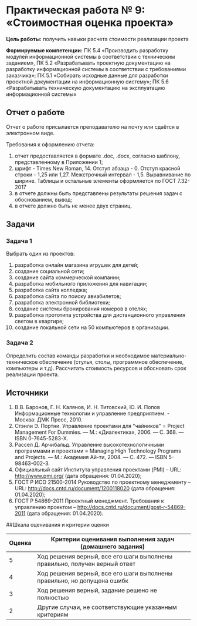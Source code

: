 # Практическая работа № 9: «Стоимостная оценка проекта»

**Цель работы:** получить навыки расчета стоимости реализации проекта

**Формируемые компетенции:** ПК 5.4 «Производить разработку модулей информационной системы в соответствии с техническим заданием», ПК 5.2 «Разрабатывать проектную документацию на разработку информационной системы в соответствии с требованиями заказчика»; ПК 5.1 «Собирать исходные данные для разработки проектной документации на информационную систему»; ПК 5.6 «Разрабатывать техническую документацию на эксплуатацию информационной системы»

## Отчет о работе
Отчет о работе присылается преподавателю на почту или сдаётся в электронном виде. 

Требования к оформлению отчета:

1. отчет предоставляется в формате .doc, .docx, согласно шаблону, представленному в Приложении 1;
2. шрифт - Times New Roman, 14. Отступ абзаца - 0. Отступ красной строки - 1,25 или 1,27. Межстрочный интервал - 1,5. Выравнивание по ширине. Таблицы и остальные элементы оформляется по ГОСТ 7.32-2017
3. в отчете должны быть представлены результаты решения задач с обоснованием, вывод;
4. в отчете должно быть не менее двух страниц.

## Задачи

### Задача 1

Выбрать один из проектов:

1. разработка онлайн магазина игрушек для детей;
2. создание социальной сети;
3. создание сайта коммерческой компании;
4. разработка мобильного приложения для навигации;
5. разработка сайта колледжа;
6. разработка сайта по поиску авиабилетов;
7. разработка электронной библиотеки;
8. создание системы бронирования номеров в отелях;
9. разработка прототипа устройства для дистанционного управления светом в квартире;
10. создание локальной сети на 50 компьютеров в организации.


### Задача 2

Определить состав команды разработки и необходимое материально-техническое обеспечение (стулья, столы, программное обеспечение, компьютеры и т.д). Рассчитать стоимость ресурсов и обосновать  срок реализации проекта. 

## Источники

1. В.В. Баронов, Г. Н. Калянов, И. Н. Титовский, Ю. И. Попов 	 Информационные технологии и управление предприятием. - Москва: ДМК Пресс, 2010.
2. Стэнли Э. Портни. Управление проектами для "чайников" = Project Management For Dummies. — М.: «Диалектика», 2006. — С. 368. — ISBN 0-7645-5283-X.
3. Рассел Д. Арчибальд. Управление высокотехнологичными программами и проектами = Managing High Technology Programs and Projects. — М.: Академия Ай-ти, 2004. — С. 472. — ISBN 5-98463-002-3.
4. Официальный сайт Института управления проектами (PMI) – URL: http://www.pmi.org/ (дата обращения: 01.04.2020);
5. ГОСТ Р ИСО 21500-2014 Руководство по проектному менеджменту – URL: http://docs.cntd.ru/document/1200118020 (дата обращения: 01.04.2020);
6. ГОСТ Р 54869-2011 Проектный менеджмент. Требования к управлению проектом – http://docs.cntd.ru/document/gost-r-54869-2011 (дата обращения: 01.04.2020).


##Шкала оценивания и критерии оценки

| Оценка  | Критерии оценивания выполнения задач (домашнего задания) |
| :------------- | ------------- |
| 5  |  Ход решения верный, все его шаги выполнены правильно, получен верный ответ |
| 4  |  Ход решения верный, все его шаги выполнены правильно, но допущена ошибк  |
| 3  | Ход решения верный, задание решено не полностью  |
| 2  | Другие случаи, не соответствующие указанным критериям  |
